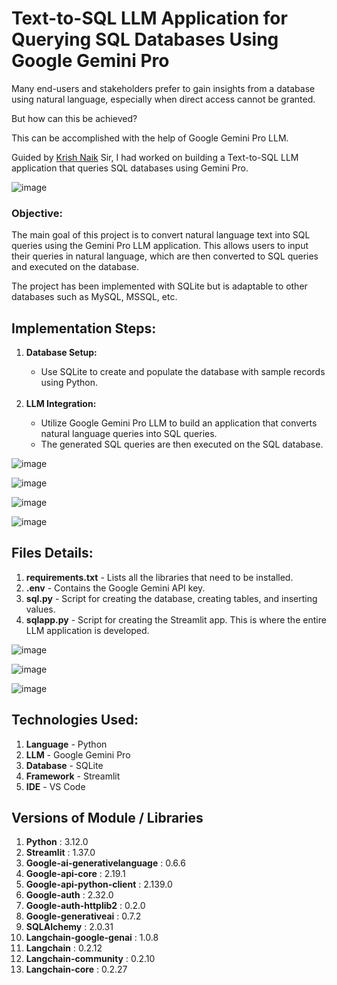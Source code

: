 # Text-to-SQL LLM Application for Querying SQL Databases Using Google Gemini Pro

Many end-users and stakeholders prefer to gain insights from a database using natural language, especially when direct access cannot be granted. 

But how can this be achieved?

This can be accomplished with the help of Google Gemini Pro LLM.

Guided by <a href='https://www.linkedin.com/in/naikkrish/'>Krish Naik</a> Sir, I had worked on building a Text-to-SQL LLM application that queries SQL databases using Gemini Pro.

![image](https://github.com/user-attachments/assets/f4d335dd-737e-4171-afac-84c1c823724d)

<h3><b>Objective:</b></h3>

The main goal of this project is to convert natural language text into SQL queries using the Gemini Pro LLM application. 
This allows users to input their queries in natural language, which are then converted to SQL queries and executed on the database.

The project has been implemented with SQLite but is adaptable to other databases such as MySQL, MSSQL, etc. <br>


<h2><b>Implementation Steps:</b></h2>
<ol>
  <li><b>Database Setup:</b></li>
    <ul> 
      <li>Use SQLite to create and populate the database with sample records using Python.</li>
    </ul><br>

   <li><b>LLM Integration:</b></li>

<ul> 
      <li>Utilize Google Gemini Pro LLM to build an application that converts natural language queries into SQL queries.</li>
      <li>The generated SQL queries are then executed on the SQL database.</li>
</ul> 
</ol>

![image](https://github.com/user-attachments/assets/30bca508-5415-4315-98d9-20dbb7e2275e)

![image](https://github.com/user-attachments/assets/667c822d-0604-4815-9f07-ce22976a3281)

![image](https://github.com/user-attachments/assets/fe87b3bc-6a86-487b-96cd-c52354381968)

![image](https://github.com/user-attachments/assets/0b6aa34f-4e50-4091-8785-20e28bb98c3e)

<h2><b>Files Details:</b></h2>
<ol>
  <li><b>requirements.txt</b> - Lists all the libraries that need to be installed.</li>
  <li><b>.env</b> - Contains the Google Gemini API key.</li>
  <li><b>sql.py</b> - Script for creating the database, creating tables, and inserting values.</li>
  <li><b>sqlapp.py</b> - Script for creating the Streamlit app. This is where the entire LLM application is developed.</li>
</ol>

![image](https://github.com/user-attachments/assets/7460c534-4c32-4a30-a7d1-43edb326eed4)

![image](https://github.com/user-attachments/assets/04e0f85a-f9ea-4f5e-8887-ef47ec5c87c4)

![image](https://github.com/user-attachments/assets/c8d6e8c4-fbc3-4cc8-ab95-bbed8424e581)

<h2><b>Technologies Used:</b></h2>
<ol>
  <li><b>Language</b> - Python</li>
  <li><b>LLM</b> - Google Gemini Pro</li>
  <li><b>Database</b> - SQLite</li>
  <li><b>Framework</b> - Streamlit</li>
  <li><b>IDE</b> - VS Code</li>
</ol>

<h2>Versions of Module / Libraries</h2>
<ol>
  <li><b>Python</b> :  3.12.0
  <li><b>Streamlit</b> :                     1.37.0</li>
  <li><b>Google-ai-generativelanguage</b> :  0.6.6</li>
  <li><b>Google-api-core</b> :               2.19.1</li>
  <li><b>Google-api-python-client</b> :      2.139.0</li>
  <li><b>Google-auth</b> :                   2.32.0</li>
  <li><b>Google-auth-httplib2</b> :          0.2.0</li>
  <li><b>Google-generativeai</b> :           0.7.2</li>
  <li><b>SQLAlchemy</b> :                    2.0.31</li>
  <li><b>Langchain-google-genai</b> :        1.0.8</li>
  <li><b>Langchain</b> :                     0.2.12</li>
  <li><b>Langchain-community</b> :           0.2.10</li>
  <li><b>Langchain-core</b> :                0.2.27</li>
</ol>
